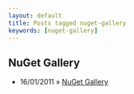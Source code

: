 ```yaml
---
layout: default
title: Posts tagged nuget-gallery
keywords: [nuget-gallery]
---
```

<h2 class="category">NuGet Gallery</h2>
<ul class="posts">
<li>
<p>
<span class="date">16/01/2011</span> &raquo; 
<a href="/blog/nuget-gallery">NuGet Gallery</a>
</p>
</li> 
</ul>
